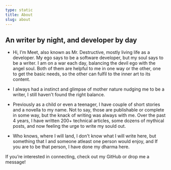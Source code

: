 ```yaml
---
type: static
title: About
slug: about
---
```


## An writer by night, and developer by day

- Hi, I’m Meet, also known as Mr. Destructive, mostly living life as a developer. My ego says to be a software developer, but my soul says to be a writer. I am on a war each day, balancing the devil ego with the angel soul. Both of them are helpful to me in one way or the other, one to get the basic needs, so the other can fulfil to the inner art to its content.

- I always had a instinct and glimpse of mother nature nudging me to be a writer, I still haven't found the right balance.

- Previously as a child or even a teenager, I have couple of short stories and a novella to my name. Not to say, those are publishable or complete in some way, but the knack of writing was always with me. Over the past 4 years, I have written 200+ technical articles, some dozens of mythical posts, and now feeling the urge to write my sould out.

- Who knows, where I will land, I don't know what I will write here, but something that I and someone atleast one person would enjoy, and If you are to be that person, I have done my dharma here.

If you’re interested in connecting, check out my GitHub or drop me a message!
